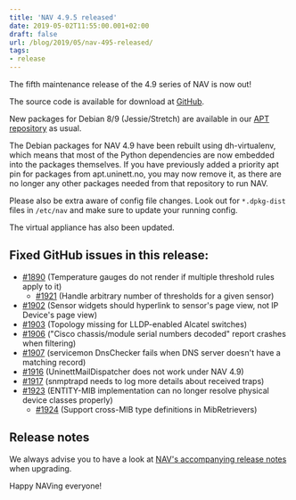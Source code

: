 ```yaml
---
title: 'NAV 4.9.5 released'
date: 2019-05-02T11:55:00.001+02:00
draft: false
url: /blog/2019/05/nav-495-released/
tags:
- release
---
```


The fifth maintenance release of the 4.9 series of NAV is now out!

The source code is available for download at [GitHub](https://github.com/UNINETT/nav/releases).

New packages for Debian 8/9 (Jessie/Stretch) are available in our [APT repository](https://nav.uninett.no/install-instructions/#debian) as usual.

The Debian packages for NAV 4.9 have been rebuilt using dh-virtualenv, which means that most of the Python dependencies are now embedded into the packages themselves. If you have previously added a priority apt pin for packages from apt.uninett.no, you may now remove it, as there are no longer any other packages needed from that repository to run NAV.

Please also be extra aware of config file changes. Look out for `*.dpkg-dist` files in `/etc/nav` and make sure to update your running config.

The virtual appliance has also been updated.

## Fixed GitHub issues in this release:

*   [#1890](https://github.com/Uninett/nav/issues/1890) (Temperature gauges do not render if multiple threshold rules apply to it)
    *   [#1921](https://github.com/Uninett/nav/pull/1921) (Handle arbitrary number of thresholds for a given sensor)
*   [#1902](https://github.com/Uninett/nav/issues/1902) (Sensor widgets should hyperlink to sensor's page view, not IP Device's page view)
*   [#1903](https://github.com/Uninett/nav/issues/1903) (Topology missing for LLDP-enabled Alcatel switches)
*   [#1906](https://github.com/Uninett/nav/issues/1906) ("Cisco chassis/module serial numbers decoded" report crashes when filtering)
*   [#1907](https://github.com/Uninett/nav/issues/1907) (servicemon DnsChecker fails when DNS server doesn't have a matching record)
*   [#1916](https://github.com/Uninett/nav/issues/1916) (UninettMailDispatcher does not work under NAV 4.9)
*   [#1917](https://github.com/Uninett/nav/issues/1917) (snmptrapd needs to log more details about received traps)
*   [#1923](https://github.com/Uninett/nav/issues/1923) (ENTITY-MIB implementation can no longer resolve physical device classes properly)
    *   [#1924](https://github.com/Uninett/nav/pull/1924) (Support cross-MIB type definitions in MibRetrievers)

## Release notes

We always advise you to have a look at [NAV's accompanying release notes](https://nav.uninett.no/doc/4.9/release-notes.html#nav-4-9) when upgrading.

Happy NAVing everyone!
